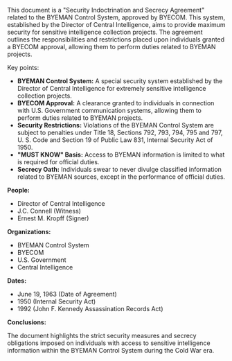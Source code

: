 This document is a "Security Indoctrination and Secrecy Agreement" related to the BYEMAN Control System, approved by BYECOM. This system, established by the Director of Central Intelligence, aims to provide maximum security for sensitive intelligence collection projects. The agreement outlines the responsibilities and restrictions placed upon individuals granted a BYECOM approval, allowing them to perform duties related to BYEMAN projects.

Key points:

*   **BYEMAN Control System:** A special security system established by the Director of Central Intelligence for extremely sensitive intelligence collection projects.
*   **BYECOM Approval:** A clearance granted to individuals in connection with U.S. Government communication systems, allowing them to perform duties related to BYEMAN projects.
*   **Security Restrictions:** Violations of the BYEMAN Control System are subject to penalties under Title 18, Sections 792, 793, 794, 795 and 797, U. S. Code and Section 19 of Public Law 831, Internal Security Act of 1950.
*   **"MUST KNOW" Basis:** Access to BYEMAN information is limited to what is required for official duties.
*   **Secrecy Oath:** Individuals swear to never divulge classified information related to BYEMAN sources, except in the performance of official duties.

**People:**

*   Director of Central Intelligence
*   J.C. Connell (Witness)
*   Ernest M. Kropff (Signer)

**Organizations:**

*   BYEMAN Control System
*   BYECOM
*   U.S. Government
*   Central Intelligence

**Dates:**

*   June 19, 1963 (Date of Agreement)
*   1950 (Internal Security Act)
*   1992 (John F. Kennedy Assassination Records Act)

**Conclusions:**

The document highlights the strict security measures and secrecy obligations imposed on individuals with access to sensitive intelligence information within the BYEMAN Control System during the Cold War era.
